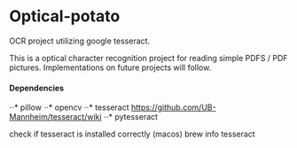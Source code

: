 # Optical-potato
OCR project utilizing google tesseract.

This is a optical character recognition project for reading simple PDFS / PDF pictures.
Implementations on future projects will follow.

#### Dependencies

⋅⋅* pillow
⋅⋅* opencv
⋅⋅* tesseract https://github.com/UB-Mannheim/tesseract/wiki
⋅⋅* pytesseract

check if tesseract is installed correctly (macos)
brew info tesseract
